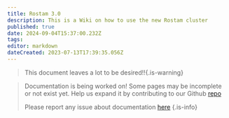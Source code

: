 ```yaml
---
title: Rostam 3.0
description: This is a Wiki on how to use the new Rostam cluster
published: true
date: 2024-09-04T15:37:00.232Z
tags: 
editor: markdown
dateCreated: 2023-07-13T17:39:35.056Z
---
```


> This document leaves a lot to be desired!!{.is-warning}

> Documentation is being worked on! Some pages may be incomplete or not exist yet. Help us expand it by contributing to our Github [repo](https://github.com/STEllAR-GROUP/rostam-docs)
>
> Please report any issue about documentation [here](https://github.com/STEllAR-GROUP/rostam-docs/issues)
{.is-info}
